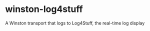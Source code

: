 winston-log4stuff
=================

A Winston transport that logs to Log4Stuff, the real-time log display
